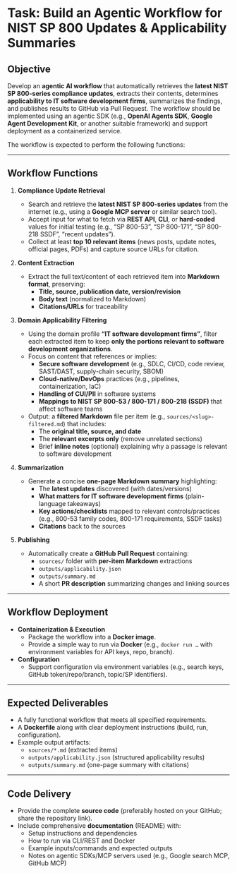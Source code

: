 # Task: Build an Agentic Workflow for NIST SP 800 Updates & Applicability Summaries

## Objective
Develop an **agentic AI workflow** that automatically retrieves the **latest NIST SP 800-series compliance updates**, extracts their contents, determines **applicability to IT software development firms**, summarizes the findings, and publishes results to GitHub via Pull Request. The workflow should be implemented using an agentic SDK (e.g., **OpenAI Agents SDK**, **Google Agent Development Kit**, or another suitable framework) and support deployment as a containerized service.

The workflow is expected to perform the following functions:

---

## Workflow Functions

1. **Compliance Update Retrieval**
   - Search and retrieve the **latest NIST SP 800-series updates** from the internet (e.g., using a **Google MCP server** or similar search tool).
   - Accept input for what to fetch via **REST API**, **CLI**, or **hard-coded** values for initial testing (e.g., “SP 800-53”, “SP 800-171”, “SP 800-218 SSDF”, “recent updates”).
   - Collect at least **top 10 relevant items** (news posts, update notes, official pages, PDFs) and capture source URLs for citation.

2. **Content Extraction**
   - Extract the full text/content of each retrieved item into **Markdown format**, preserving:
     - **Title, source, publication date, version/revision**
     - **Body text** (normalized to Markdown)
     - **Citations/URLs** for traceability

3. **Domain Applicability Filtering**
   - Using the domain profile **“IT software development firms”**, filter each extracted item to keep **only the portions relevant to software development organizations**.
   - Focus on content that references or implies:
     - **Secure software development** (e.g., SDLC, CI/CD, code review, SAST/DAST, supply-chain security, SBOM)
     - **Cloud-native/DevOps** practices (e.g., pipelines, containerization, IaC)
     - **Handling of CUI/PII** in software systems
     - **Mappings to NIST SP 800-53 / 800-171 / 800-218 (SSDF)** that affect software teams
   - Output: a **filtered Markdown** file per item (e.g., `sources/<slug>-filtered.md`) that includes:
     - The **original title, source, and date**
     - The **relevant excerpts only** (remove unrelated sections)
     - Brief **inline notes** (optional) explaining why a passage is relevant to software development

4. **Summarization**
   - Generate a concise **one-page Markdown summary** highlighting:
     - The **latest updates** discovered (with dates/versions)
     - **What matters for IT software development firms** (plain-language takeaways)
     - **Key actions/checklists** mapped to relevant controls/practices (e.g., 800-53 family codes, 800-171 requirements, SSDF tasks)
     - **Citations** back to the sources

5. **Publishing**
   - Automatically create a **GitHub Pull Request** containing:
     - `sources/` folder with **per-item Markdown** extractions
     - `outputs/applicability.json`
     - `outputs/summary.md`
     - A short **PR description** summarizing changes and linking sources

---

## Workflow Deployment

- **Containerization & Execution**
  - Package the workflow into a **Docker image**.
  - Provide a simple way to run via **Docker** (e.g., `docker run …` with environment variables for API keys, repo, branch).
- **Configuration**
  - Support configuration via environment variables (e.g., search keys, GitHub token/repo/branch, topic/SP identifiers).

---

## Expected Deliverables

- A fully functional workflow that meets all specified requirements.
- A **Dockerfile** along with clear deployment instructions (build, run, configuration).
- Example output artifacts:
  - `sources/*.md` (extracted items)
  - `outputs/applicability.json` (structured applicability results)
  - `outputs/summary.md` (one-page summary with citations)

---

## Code Delivery

- Provide the complete **source code** (preferably hosted on your GitHub; share the repository link).
- Include comprehensive **documentation** (README) with:
  - Setup instructions and dependencies
  - How to run via CLI/REST and Docker
  - Example inputs/commands and expected outputs
  - Notes on agentic SDKs/MCP servers used (e.g., Google search MCP, GitHub MCP)

